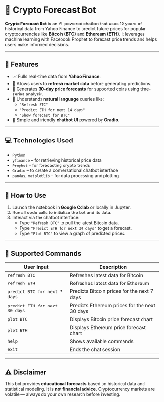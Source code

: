 
# 🧠 Crypto Forecast Bot

**Crypto Forecast Bot** is an AI-powered chatbot that uses 10 years of historical data from Yahoo Finance to predict future prices for popular cryptocurrencies like **Bitcoin (BTC)** and **Ethereum (ETH)**. It leverages machine learning with Facebook Prophet to forecast price trends and helps users make informed decisions.

---

## 🚀 Features
- 📈 Pulls real-time data from **Yahoo Finance**.
- 🔁 Allows users to **refresh market data** before generating predictions.
- 📅 Generates **30-day price forecasts** for supported coins using time-series analysis.
- 🧠 Understands **natural language** queries like:
  - `"Refresh BTC"`
  - `"Predict ETH for next 14 days"`
  - `"Show forecast for BTC"`
- 💬 Simple and friendly **chatbot UI** powered by **Gradio**.

---

## 💻 Technologies Used
- `Python`
- `yfinance` – for retrieving historical price data
- `Prophet` – for forecasting crypto trends
- `Gradio` – to create a conversational chatbot interface
- `pandas`, `matplotlib` – for data processing and plotting

---

## 📌 How to Use
1. Launch the notebook in **Google Colab** or locally in Jupyter.
2. Run all code cells to initialize the bot and its data.
3. Interact via the chatbot interface:
   - Type `"Refresh BTC"` to pull the latest Bitcoin data.
   - Type `"Predict ETH for next 30 days"` to get a forecast.
   - Type `"Plot BTC"` to view a graph of predicted prices.

---

## 📝 Supported Commands

| User Input | Description |
|------------|-------------|
| `refresh BTC` | Refreshes latest data for Bitcoin |
| `refresh ETH` | Refreshes latest data for Ethereum |
| `predict BTC for next 7 days` | Predicts Bitcoin prices for the next 7 days |
| `predict ETH for next 30 days` | Predicts Ethereum prices for the next 30 days |
| `plot BTC` | Displays Bitcoin price forecast chart |
| `plot ETH` | Displays Ethereum price forecast chart |
| `help` | Shows available commands |
| `exit` | Ends the chat session |

---

## ⚠️ Disclaimer
This bot provides **educational forecasts** based on historical data and statistical modeling. It is **not financial advice**. Cryptocurrency markets are volatile — always do your own research before investing.
